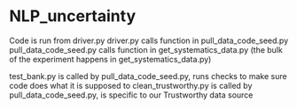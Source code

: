 # NLP_uncertainty
Code is run from driver.py
driver.py calls function in pull_data_code_seed.py
pull_data_code_seed.py calls function in get_systematics_data.py (the bulk of the experiment happens in get_systematics_data.py)

test_bank.py is called by pull_data_code_seed.py, runs checks to make sure code does what it is supposed to
clean_trustworthy.py is called by pull_data_code_seed.py, is specific to our Trustworthy data source
